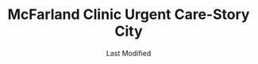 ---
layout: location-page
date: Last Modified
description: "Local COVID-19 testing is available at McFarland Clinic Urgent Care-Story City in Story City, Iowa, USA."
permalink: "locations/iowa/story-city/mcfarland-clinic-urgent-care-story-city/"
tags:
  - locations
  - iowa
title: McFarland Clinic Urgent Care-Story City
uniqueName: mcfarland-clinic-urgent-care-story-city
state: Iowa
stateAbbr: IA
hood: "Story City"
address: "705 8th St"
city: "Story City"
zip: "50248"
zipsNearby: "50601 50003 50005 50006 50043 50227 50420 50007 50602 50009 50010 50011 50012 50013 50014 50021 50023 50604 50608 50649 50605 50516 50026 50518 50028 50029 50609 50031 50421 50032 50033 50034 50519 50035 50036 50037 50099 50038 50039 50040 50041 50520 50612 50521 50523 50046 50047 50050 50524 50525 50526 50051 52217 50054 50055 50056 50621 50058 50430 50431 50061 50529 50063 50064 50066 50530 50301 50302 50303 50304 50305 50306 50307 50308 50309 50310 50311 50312 50313 50314 50315 50316 50317 50318 50319 50320 50321 50322 50323 50324 50325 50327 50328 50329 50330 50331 50332 50333 50334 50335 50336 50339 50340 50359 50360 50361 50362 50363 50364 50367 50368 50369 50380 50381 50391 50392 50393 50394 50395 50396 50398 50936 50940 50947 50950 50980 50981 50982 50983 50069 50265 50266 50070 50624 50071 50611 50625 50532 50533 50072 50627 50073 50075 50538 50078 50501 50569 50101 50102 50632 50633 50105 50106 50541 50635 51443 50542 50439 50543 50107 50109 50111 50112 50638 50657 50115 50441 50544 50545 50118 50252 50120 50642 50122 50643 50548 50124 50125 50126 50128 50059 50129 50130 50131 50551 50132 50447 50134 50135 50137 50449 50552 51449 51451 50452 50141 50142 50557 51452 50652 50146 50148 50558 51453 50152 50560 50153 50154 50156 50563 50158 50160 50161 50162 50164 50457 50001 50167 50127 50168 50169 50170 50173 50566 50201 50660 50206 50208 50211 50212 50214 50571 50216 50665 50217 50218 50220 50223 50225 50226 50575 50228 50229 50230 51459 50231 50232 50233 50669 50577 50234 50235 50469 50579 50236 50470 50237 50582 50239 50241 51462 50427 50433 50475 50243 50244 50586 50246 50247 50672 50248 50673 50249 50250 50251 50477 52339 50591 50479 52342 50675 50258 50259 50261 50594 50263 50595 50680 50269 50271 50276 50599 50277 50278 50347 50397" 
mapUrl: "http://maps.apple.com/?q=McFarland+Clinic+Urgent+Care-Story+City&address=705+8th+St,Story+City,Iowa,50248"
locationType: Walk-in
phone: "515-733-5191"
website: "https://www.mcfarlandclinic.com/doctors/locations/story-city/story-city-office"
onlineBooking: undefined
closed: undefined
closedUpdate: May 25th, 2020
notes: "Requires doctor's referral."
days: Weekdays
hours: 8AM-5PM
ctaMessage: Learn more
ctaUrl: "https://www.mcfarlandclinic.com/doctors/locations/story-city/story-city-office"
---